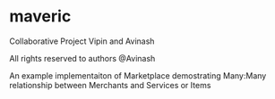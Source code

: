 # maveric
Collaborative Project Vipin and Avinash

All rights reserved to authors @Avinash

An example implementaiton of Marketplace demostrating Many:Many relationship between Merchants and Services or Items
